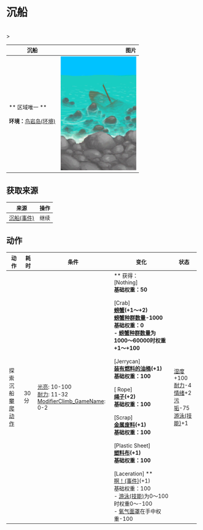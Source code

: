 # 沉船  
>   
<br>  
>   
  
  沉船  |   图片   
 ----  |  ----:   
 ** 区域唯一 **<br><br>**环境：**[鸟岩岛(环境)](Env_BirdRock.md)  |  <img decoding="async" src="Sprite/Shipwreck.png" href="a.md" style="max-width:300px;max-height:300px;">   
  
## 获取来源  
来源  |  操作  
----  |  ----  
[沉船(事件)](Event_ShipwreckFound.md)  |  继续  
## 动作  
动作  |  耗时  |  条件  |  变化  |  状态  
----  |  ----  |  ----  |  ----  |  ----  
探索沉船<br>[攀爬动作](ClimbAction.md)  |  30分  |  [光亮](Light.md): 10-100<br>[耐力](Stamina.md): 11-32<br>[ModifierClimb_GameName](ModifierClimb.md): 0-2  |  ** 获得： **<br>** [Nothing] **<br>基础权重：50<br><br>** [Crab] **<br>  [螃蟹](Crab.md)(+1～+2)<br>[螃蟹种群数量](Pop_Crab.md)-1000<br>基础权重：0<br>- [螃蟹种群数量](Pop_Crab.md)为1000～60000时权重+1～+100<br><br>** [Jerrycan] **<br>  [装有燃料的油桶](JerrycanFuel.md)(+1)<br>基础权重：100<br><br>** [ Rope] **<br>  [绳子](Rope.md)(+2)<br>基础权重：100<br><br>** [Scrap] **<br>  [金属废料](MetalScrap.md)(+1)<br>基础权重：100<br><br>** [Plastic Sheet] **<br>  [塑料布](PlasticSheet.md)(+1)<br>基础权重：100<br><br>** [Laceration] **<br>  [啊！(事件)](Event_DiveLaceration.md)(+1)<br>基础权重：100<br>- [游泳(技能)](Skill_Swimming.md)为0～100时权重0～-100<br>- [氧气面罩](Oxygen.md)在手中权重-100<br>  |  [湿度](Wetness.md)+100<br>[耐力](Stamina.md)-4<br>[情绪](Morale.md)+2<br>[污垢](Filth.md)-75<br>[游泳(技能)](Skill_Swimming.md)+1  
